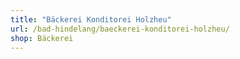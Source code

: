 ```yaml
---
title: "Bäckerei Konditorei Holzheu"
url: /bad-hindelang/baeckerei-konditorei-holzheu/
shop: Bäckerei
---
```

